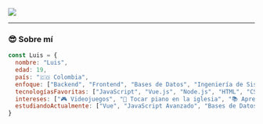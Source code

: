 <!-- Banner con estilo -->
<img src="https://readme-typing-svg.demolab.com/?lines=Hola%20👋%2C%20soy%20Luis%20🌟;System%20Engineer%20💻%20y%20desarrollador%20full-stack;Apasionado%20por%20la%20tecnología%20y%20la%20música%20🎶&center=true&width=500&height=40&pause=1000&color=F7DF1E&vCenter=true&size=22" />

---

### 😎 Sobre mí

```js
const Luis = {
  nombre: "Luis",
  edad: 19,
  país: "🇨🇴 Colombia",
  enfoque: ["Backend", "Frontend", "Bases de Datos", "Ingeniería de Sistemas"],
  tecnologíasFavoritas: ["JavaScript", "Vue.js", "Node.js", "HTML", "CSS", "MongoDB"],
  intereses: ["🎮 Videojuegos", "🎹 Tocar piano en la iglesia", "📚 Aprender cosas nuevas", "💻 Programar"],
  estudiandoActualmente: ["Vue", "JavaScript Avanzado", "Bases de Datos", "Backend con Node"],
}
